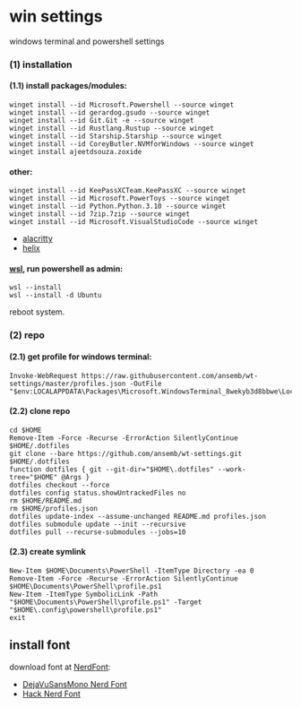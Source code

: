 # win settings
windows terminal and powershell settings

### (1) installation

#### (1.1) install packages/modules:
```
winget install --id Microsoft.Powershell --source winget
winget install --id gerardog.gsudo --source winget
winget install --id Git.Git -e --source winget
winget install --id Rustlang.Rustup --source winget
winget install --id Starship.Starship --source winget
winget install --id CoreyButler.NVMforWindows --source winget
winget install ajeetdsouza.zoxide
```
#### other:
```
winget install --id KeePassXCTeam.KeePassXC --source winget
winget install --id Microsoft.PowerToys --source winget
winget install --id Python.Python.3.10 --source winget
winget install --id 7zip.7zip --source winget
winget install --id Microsoft.VisualStudioCode --source winget
```

- [alacritty](https://alacritty.org/)
- [helix](https://docs.helix-editor.com/)

#### [wsl](https://learn.microsoft.com/en-us/windows/wsl/install), run powershell as admin:
```
wsl --install
wsl --install -d Ubuntu
```
reboot system.

### (2) repo

#### (2.1) get profile for windows terminal:
```
Invoke-WebRequest https://raw.githubusercontent.com/ansemb/wt-settings/master/profiles.json -OutFile "$env:LOCALAPPDATA\Packages\Microsoft.WindowsTerminal_8wekyb3d8bbwe\LocalState\settings.json"
```

#### (2.2) clone repo
```
cd $HOME
Remove-Item -Force -Recurse -ErrorAction SilentlyContinue $HOME/.dotfiles
git clone --bare https://github.com/ansemb/wt-settings.git $HOME/.dotfiles
function dotfiles { git --git-dir="$HOME\.dotfiles" --work-tree="$HOME" @Args }
dotfiles checkout --force
dotfiles config status.showUntrackedFiles no
rm $HOME/README.md
rm $HOME/profiles.json 
dotfiles update-index --assume-unchanged README.md profiles.json
dotfiles submodule update --init --recursive
dotfiles pull --recurse-submodules --jobs=10
```
#### (2.3) create symlink
```
New-Item $HOME\Documents\PowerShell -ItemType Directory -ea 0
Remove-Item -Force -Recurse -ErrorAction SilentlyContinue $HOME\Documents\PowerShell\profile.ps1
New-Item -ItemType SymbolicLink -Path "$HOME\Documents\PowerShell\profile.ps1" -Target "$HOME\.config\powershell\profile.ps1"
exit
```

## install font
download font at [NerdFont](https://www.nerdfonts.com/font-downloads):
- [DejaVuSansMono Nerd Font](https://github.com/ryanoasis/nerd-fonts/releases/download/v2.1.0/DejaVuSansMono.zip)
- [Hack Nerd Font](https://github.com/ryanoasis/nerd-fonts/releases/download/v2.1.0/Hack.zip)
